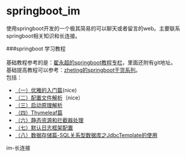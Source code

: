 # springboot_im
使用springboot开发的一个极其简易的可以聊天或者留言的web。主要联系springboot相关知识和长连接。

###springboot 学习教程<br><br>
基础教程参考的是：[翟永超的springboot教程专栏](http://blog.didispace.com/categories/Spring-Boot/)，里面还附有git地址。<br>
基础提高教程可以参考：[zheting的springboot干货系列](http://www.cnblogs.com/zheting/category/966890.html)。<br>
包括：
- [（一）优雅的入门篇](http://www.cnblogs.com/zheting/p/6707032.html)(nice)
- [（二）配置文件解析](http://www.cnblogs.com/zheting/p/6707036.html)（nice）
- [（三）启动原理解析](http://www.cnblogs.com/zheting/p/6707035.html)
- [（四）Thymeleaf篇](http://www.cnblogs.com/zheting/p/6707037.html)
- [（六）静态资源和拦截器处理](http://www.cnblogs.com/zheting/p/6707040.html)
- [（七）默认日志框架配置](http://www.cnblogs.com/zheting/p/6707041.html)
- [（八）数据存储篇-SQL关系型数据库之JdbcTemplate的使用](http://www.cnblogs.com/zheting/p/6707042.html)






im-长连接
